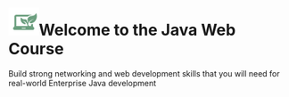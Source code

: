 # <img src="https://raw.githubusercontent.com/bobocode-projects/resources/master/image/logo_transparent_background.png" height=50/>Welcome to the Java Web Course
Build strong networking and web development skills that you will need for real-world Enterprise Java development
